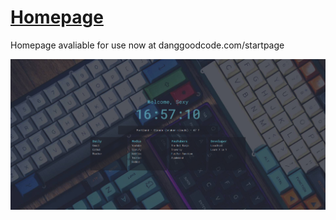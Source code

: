 # [Homepage](https://danggoodcode.com/startpage)
Homepage avaliable for use now at danggoodcode.com/startpage

![homepage](https://github.com/JoshLudahl/homepage/blob/master/Capture.PNG)

